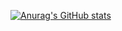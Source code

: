 [![Anurag's GitHub stats](https://github-readme-stats.vercel.app/api?username=maskcat)](https://github.com/anuraghazra/github-readme-stats)
